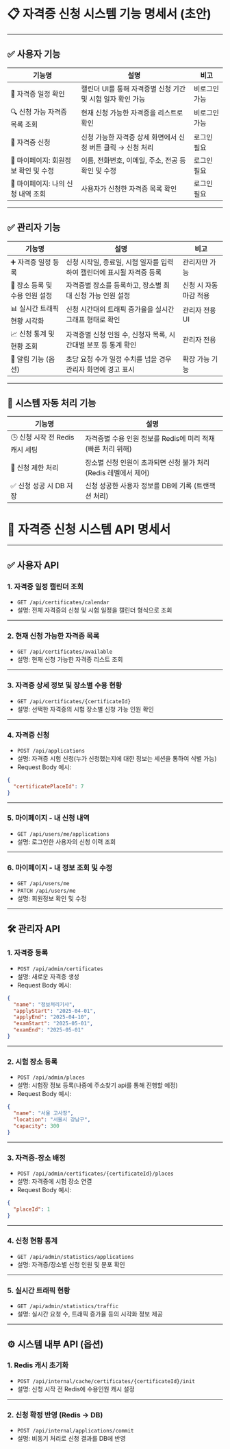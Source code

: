 
# 📋 자격증 신청 시스템 기능 명세서 (초안)

---

## ✅ 사용자 기능

| 기능명 | 설명 | 비고 |
|--------|------|------|
| 📅 자격증 일정 확인 | 캘린더 UI를 통해 자격증별 신청 기간 및 시험 일자 확인 가능 | 비로그인 가능 |
| 🔍 신청 가능 자격증 목록 조회 | 현재 신청 가능한 자격증을 리스트로 확인 | 비로그인 가능 |
| 📝 자격증 신청 | 신청 가능한 자격증 상세 화면에서 신청 버튼 클릭 → 신청 처리 | 로그인 필요 |
| 👤 마이페이지: 회원정보 확인 및 수정 | 이름, 전화번호, 이메일, 주소, 전공 등 확인 및 수정 | 로그인 필요 |
| 📄 마이페이지: 나의 신청 내역 조회 | 사용자가 신청한 자격증 목록 확인 | 로그인 필요 |

---

## ✅ 관리자 기능

| 기능명 | 설명 | 비고 |
|--------|------|------|
| ➕ 자격증 일정 등록 | 신청 시작일, 종료일, 시험 일자를 입력하여 캘린더에 표시될 자격증 등록 | 관리자만 가능 |
| 🏢 장소 등록 및 수용 인원 설정 | 자격증별 장소를 등록하고, 장소별 최대 신청 가능 인원 설정 | 신청 시 자동 마감 적용 |
| 📊 실시간 트래픽 현황 시각화 | 신청 시간대의 트래픽 증가율을 실시간 그래프 형태로 확인 | 관리자 전용 UI |
| 📈 신청 통계 및 현황 조회 | 자격증별 신청 인원 수, 신청자 목록, 시간대별 분포 등 통계 확인 | 관리자 전용 |
| 🔔 알림 기능 (옵션) | 초당 요청 수가 일정 수치를 넘을 경우 관리자 화면에 경고 표시 | 확장 가능 기능 |

---

## 🧠 시스템 자동 처리 기능

| 기능명 | 설명 |
|--------|------|
| 🕒 신청 시작 전 Redis 캐시 세팅 | 자격증별 수용 인원 정보를 Redis에 미리 적재 (빠른 처리 위해) |
| 🚫 신청 제한 처리 | 장소별 신청 인원이 초과되면 신청 불가 처리 (Redis 레벨에서 제어) |
| ✅ 신청 성공 시 DB 저장 | 신청 성공한 사용자 정보를 DB에 기록 (트랜잭션 처리) |

# 📘 자격증 신청 시스템 API 명세서

---

## ✅ 사용자 API

### 1. 자격증 일정 캘린더 조회
- `GET /api/certificates/calendar`
- 설명: 전체 자격증의 신청 및 시험 일정을 캘린더 형식으로 조회

---

### 2. 현재 신청 가능한 자격증 목록
- `GET /api/certificates/available`
- 설명: 현재 신청 가능한 자격증 리스트 조회

---

### 3. 자격증 상세 정보 및 장소별 수용 현황
- `GET /api/certificates/{certificateId}`
- 설명: 선택한 자격증의 시험 장소별 신청 가능 인원 확인

---

### 4. 자격증 신청
- `POST /api/applications`
- 설명: 자격증 시험 신청(누가 신청했는지에 대한 정보는 세션을 통하여 식별 가능)
- Request Body 예시:
```json
{
  "certificatePlaceId": 7
}
```

---

### 5. 마이페이지 - 내 신청 내역
- `GET /api/users/me/applications`
- 설명: 로그인한 사용자의 신청 이력 조회

---

### 6. 마이페이지 - 내 정보 조회 및 수정
- `GET /api/users/me`
- `PATCH /api/users/me`
- 설명: 회원정보 확인 및 수정

---

## 🛠️ 관리자 API

### 1. 자격증 등록
- `POST /api/admin/certificates`
- 설명: 새로운 자격증 생성
- Request Body 예시:
```json
{
  "name": "정보처리기사",
  "applyStart": "2025-04-01",
  "applyEnd": "2025-04-10",
  "examStart": "2025-05-01",
  "examEnd": "2025-05-01"
}
```

---

### 2. 시험 장소 등록
- `POST /api/admin/places`
- 설명: 시험장 정보 등록(나중에 주소찾기 api를 통해 진행할 예정)
- Request Body 예시:
```json
{
  "name": "서울 고사장",
  "location": "서울시 강남구",
  "capacity": 300
}
```

---

### 3. 자격증-장소 배정
- `POST /api/admin/certificates/{certificateId}/places`
- 설명: 자격증에 시험 장소 연결
- Request Body 예시:
```json
{
  "placeId": 1
}
```

---

### 4. 신청 현황 통계
- `GET /api/admin/statistics/applications`
- 설명: 자격증/장소별 신청 인원 및 분포 확인

---

### 5. 실시간 트래픽 현황
- `GET /api/admin/statistics/traffic`
- 설명: 실시간 요청 수, 트래픽 증가율 등의 시각화 정보 제공

---

## ⚙️ 시스템 내부 API (옵션)

### 1. Redis 캐시 초기화
- `POST /api/internal/cache/certificates/{certificateId}/init`
- 설명: 신청 시작 전 Redis에 수용인원 캐시 설정

---

### 2. 신청 확정 반영 (Redis → DB)
- `POST /api/internal/applications/commit`
- 설명: 비동기 처리로 신청 결과를 DB에 반영

